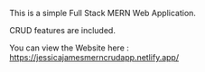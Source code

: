 
This is a simple Full Stack MERN Web Application. 

CRUD features are included.

You can view the Website here : https://jessicajamesmerncrudapp.netlify.app/
